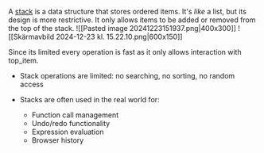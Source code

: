 A [stack](https://en.wikipedia.org/wiki/Stack_(abstract_data_type)) is a data structure that stores ordered items. It's _like_ a list, but its design is more restrictive. It only allows items to be added or removed from the top of the stack.
![[Pasted image 20241223151937.png|400x300]]
![[Skärmavbild 2024-12-23 kl. 15.22.10.png|600x150]]

Since its limited every operation is fast as it only allows interaction with top_item.

- Stack operations are limited: no searching, no sorting, no random access

- Stacks are often used in the real world for:
    - Function call management
    - Undo/redo functionality
    - Expression evaluation
    - Browser history